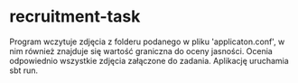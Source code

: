 # recruitment-task

Program wczytuje zdjęcia z folderu podanego w pliku 'applicaton.conf', w nim również znajduje się wartość graniczna do oceny jasności. Ocenia odpowiednio wszystkie zdjęcia załączone do zadania. Aplikację uruchamia sbt run.